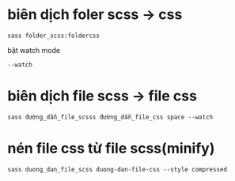 # biên dịch foler scss -> css

```
sass folder_scss:foldercss
```

bật watch mode

```
--watch

```

# biên dịch file scss -> file css

```
sass đường_dẫn_file_scsss đường_dẫn_file_css space --watch
```

# nén file css từ file scss(minify)

```
sass duong_dan_file_scss duong-dan-file-css --style compressed
```

